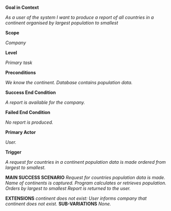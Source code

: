 **Goal in Context**

_As a user of the system I want to produce a report of all countries in a continent organised by largest population to smallest_

**Scope**

_Company_

**Level**

_Primary task_

**Preconditions**

_We know the continent. Database contains population data._

**Success End Condition**

_A report is available for the company._

**Failed End Condition**

_No report is produced._

**Primary Actor**

_User._

**Trigger**

_A request for countries in a continent population data is made ordered from largest to smallest._

**MAIN SUCCESS SCENARIO**
_Request for countries population data is made._
_Name of continents is captured._
_Program calculates or retrieves population._
_Orders by largest to smallest_
_Report is returned to the user._

**EXTENSIONS**
_continent does not exist:
User informs company that continent does not exist._
**SUB-VARIATIONS**
_None._

